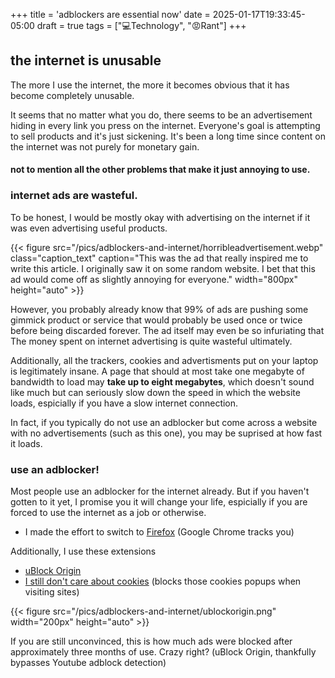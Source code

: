 +++
title = 'adblockers are essential now'
date = 2025-01-17T19:33:45-05:00
draft = true
tags = ["💻Technology", "😡Rant"]
+++

## the internet is unusable 

The more I use the internet, the more it becomes obvious that it has become completely unusable.

It seems that no matter what you do, there seems to be an advertisement hiding in every link you press on the internet. Everyone's goal is attempting to sell products and it's just sickening. It's been a long time since content on the internet was not purely for monetary gain.

#### not to mention all the other problems that make it just annoying to use.

### internet ads are wasteful.

To be honest, I would be mostly okay with advertising on the internet if it was even advertising useful products. 

{{< figure src="/pics/adblockers-and-internet/horribleadvertisement.webp" class="caption_text" caption="This was the ad that really inspired me to write this article. I originally saw it on some random website. I bet that this ad would come off as slightly annoying for everyone." width="800px" height="auto" >}}

However, you probably already know that 99% of ads are pushing some gimmick product or service that would probably be used once or twice before being discarded forever. The ad itself may even be so infuriating that The money spent on internet advertising is quite wasteful ultimately.

Additionally, all the trackers, cookies and advertisments put on your laptop is legitimately insane. A page that should at most take one megabyte of bandwidth to load may **take up to eight megabytes**, which doesn't sound like much but can seriously slow down the speed in which the website loads, espicially if you have a slow internet connection. 

In fact, if you typically do not use an adblocker but come across a website with no advertisements (such as this one), you may be suprised at how fast it loads.

### use an adblocker!

Most people use an adblocker for the internet already. But if you haven't gotten to it yet, I promise you it will change your life, espicially if you are forced to use the internet as a job or otherwise.

- I made the effort to switch to [Firefox](https://www.mozilla.org/en-CA/firefox/new/) (Google Chrome tracks you)

Additionally, I use these extensions

- [uBlock Origin](https://addons.mozilla.org/en-US/firefox/addon/ublock-origin/)
- [I still don't care about cookies](https://addons.mozilla.org/en-US/firefox/addon/istilldontcareaboutcookies/) (blocks those cookies popups when visiting sites)
  
{{< figure src="/pics/adblockers-and-internet/ublockorigin.png" width="200px" height="auto" >}}

If you are still unconvinced, this is how much ads were blocked after approximately three months of use. Crazy right? (uBlock Origin, thankfully bypasses Youtube adblock detection)

